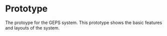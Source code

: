 # Prototype
The protoype for the GEPS system.
This prototype shows the basic features and layouts of the system.
